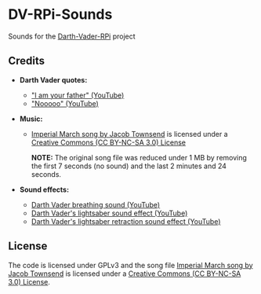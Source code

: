 # DV-RPi-Sounds
Sounds for the [Darth-Vader-RPi](https://github.com/raul23/Darth-Vader-RPi) project

## Credits
- **Darth Vader quotes:**

  - ["I am your father" (YouTube)](https://www.youtube.com/watch?v=xuJEYdOFEP4)
  - ["Nooooo" (YouTube)](https://www.youtube.com/watch?v=ZscVhFvD6iE)

- **Music:**
  - [Imperial March song by Jacob Townsend](https://soundcloud.com/jacobtownsend1/imperial-march)
    is licensed under a [Creative Commons (CC BY-NC-SA 3.0) License](http://creativecommons.org/licenses/by-nc-sa/3.0/)
  
    **NOTE:** The original song file was reduced under 1 MB by removing the first 7 seconds (no sound) and the last 2 minutes and 24 seconds.

- **Sound effects:**
  - [Darth Vader breathing sound (YouTube)](https://www.youtube.com/watch?v=d28NrjMPERs)
  - [Darth Vader's lightsaber sound effect (YouTube)](https://www.youtube.com/watch?v=bord-573NWY)
  - [Darth Vader's lightsaber retraction sound effect (YouTube)](https://www.youtube.com/watch?v=m6buyGJF46k)


## License
The code is licensed under GPLv3 and the song file [Imperial March song by Jacob Townsend](https://soundcloud.com/jacobtownsend1/imperial-march)
    is licensed under a [Creative Commons (CC BY-NC-SA 3.0) License](http://creativecommons.org/licenses/by-nc-sa/3.0/).
